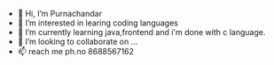 - 👋 Hi, I’m Purnachandar
- 👀 I’m interested in learing coding languages
- 🌱 I’m currently learning java,frontend and i'm done with c language.
- 💞️ I’m looking to collaborate on ...
- 📫  reach me ph.no 8688567162

<!---
PurnaMike/PurnaMike is a ✨ special ✨ repository because its `README.md` (this file) appears on your GitHub profile.
You can click the Preview link to take a look at your changes.
--->
